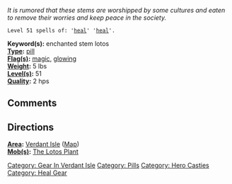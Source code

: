 *It is rumored that these stems are worshipped by some cultures and
eaten to remove their worries and keep peace in the society.*

`Level 51 spells of: '`[`heal`](Heal_(spell) "wikilink")`' '`[`heal`](Heal_(spell) "wikilink")`'.`

**Keyword(s):** enchanted stem lotos  
**[Type](:Category:_Object_Types "wikilink"):**
[pill](:Category:_Pills "wikilink")  
**[Flag(s)](:Category:_Object_Flags "wikilink"):**
[magic](Magic_Flag "wikilink"), [glowing](Glow_Flag "wikilink")  
**[Weight](Object_Weight "wikilink"):** 5 lbs  
**[Level(s)](Object_Level "wikilink"):** 51  
**[Quality](Object_Quality "wikilink"):** 2 hps  

## Comments

## Directions

**[Area](:Category:_Areas "wikilink"):** [Verdant
Isle](:Category:_Verdant_Isle "wikilink")
([Map](Verdant_Isle_Map "wikilink"))  
**[Mob(s)](:Category:_Mobs "wikilink"):** [The Lotos
Plant](Lotos_Plant "wikilink")  

[Category: Gear In Verdant
Isle](Category:_Gear_In_Verdant_Isle "wikilink") [Category:
Pills](Category:_Pills "wikilink") [Category: Hero
Casties](Category:_Hero_Casties "wikilink") [Category: Heal
Gear](Category:_Heal_Gear "wikilink")
